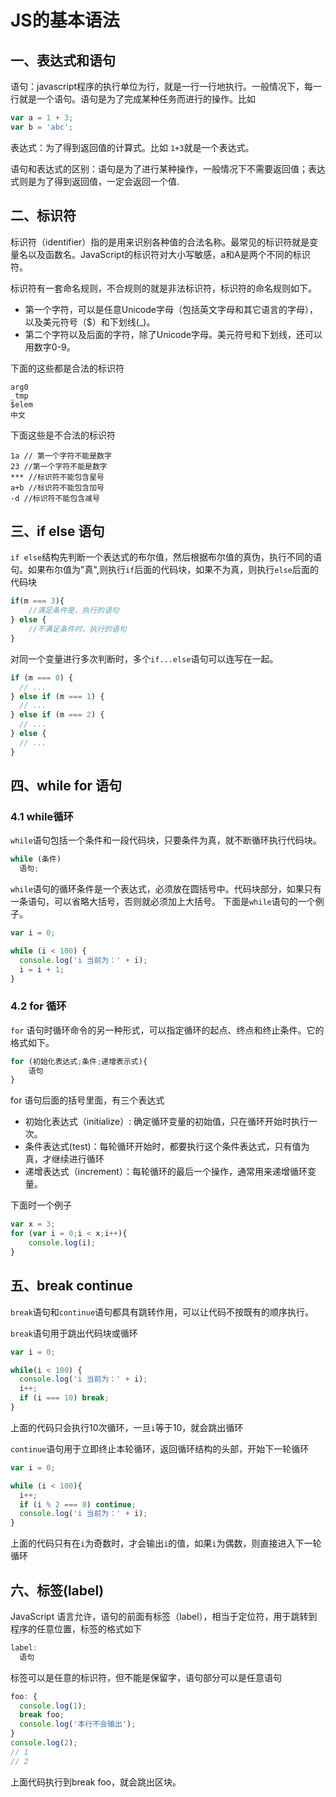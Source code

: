 # JS的基本语法
## 一、表达式和语句
语句：javascript程序的执行单位为行，就是一行一行地执行。一般情况下，每一行就是一个语句。语句是为了完成某种任务而进行的操作。比如
```javascript
var a = 1 + 3;
var b = 'abc';
```
表达式：为了得到返回值的计算式。比如 `1+3`就是一个表达式。

语句和表达式的区别：语句是为了进行某种操作，一般情况下不需要返回值；表达式则是为了得到返回值，一定会返回一个值.

## 二、标识符
标识符（identifier）指的是用来识别各种值的合法名称。最常见的标识符就是变量名以及函数名。JavaScript的标识符对大小写敏感，a和A是两个不同的标识符。

标识符有一套命名规则，不合规则的就是非法标识符，标识符的命名规则如下。
* 第一个字符，可以是任意Unicode字母（包括英文字母和其它语言的字母），以及美元符号（$）和下划线(_)。
* 第二个字符以及后面的字符，除了Unicode字母。美元符号和下划线，还可以用数字0-9。

下面的这些都是合法的标识符
```
arg0
_tmp
$elem
中文
```
下面这些是不合法的标识符
```
1a // 第一个字符不能是数字
23 //第一个字符不能是数字
*** //标识符不能包含星号
a+b //标识符不能包含加号
-d //标识符不能包含减号
```

## 三、if else 语句
`if else`结构先判断一个表达式的布尔值，然后根据布尔值的真伪，执行不同的语句。如果布尔值为"真",则执行`if`后面的代码块，如果不为真，则执行`else`后面的代码块

```JavaScript
if(m === 3){
    //满足条件是，执行的语句
} else {
    //不满足条件时，执行的语句
}
```
对同一个变量进行多次判断时，多个`if...else`语句可以连写在一起。
```javascript
if (m === 0) {
  // ...
} else if (m === 1) {
  // ...
} else if (m === 2) {
  // ...
} else {
  // ...
}
```

## 四、while for 语句
### 4.1 while循环
`while`语句包括一个条件和一段代码块，只要条件为真，就不断循环执行代码块。
```javascript
while (条件)
  语句;
```
`while`语句的循环条件是一个表达式，必须放在圆括号中。代码块部分，如果只有一条语句，可以省略大括号，否则就必须加上大括号。
下面是`while`语句的一个例子。
```javascript
var i = 0;

while (i < 100) {
  console.log('i 当前为：' + i);
  i = i + 1;
}
```

### 4.2 for 循环
`for` 语句时循环命令的另一种形式，可以指定循环的起点、终点和终止条件。它的格式如下。
```JavaScript
for (初始化表达式;条件;递增表示式){
    语句
}
```
for 语句后面的括号里面，有三个表达式
* 初始化表达式（initialize）: 确定循环变量的初始值，只在循环开始时执行一次。
* 条件表达式(test)：每轮循环开始时，都要执行这个条件表达式，只有值为真，才继续进行循环
* 递增表达式（increment）：每轮循环的最后一个操作，通常用来递增循环变量。

下面时一个例子
```JavaScript
var x = 3;
for (var i = 0;i < x;i++){
    console.log(i);
}
```
## 五、break continue
`break`语句和`continue`语句都具有跳转作用，可以让代码不按既有的顺序执行。

`break`语句用于跳出代码块或循环
```javascript
var i = 0;

while(i < 100) {
  console.log('i 当前为：' + i);
  i++;
  if (i === 10) break;
}
```
上面的代码只会执行10次循环，一旦`i`等于10，就会跳出循环

`continue`语句用于立即终止本轮循环，返回循环结构的头部，开始下一轮循环

```javascript
var i = 0;

while (i < 100){
  i++;
  if (i % 2 === 0) continue;
  console.log('i 当前为：' + i);
}
```
上面的代码只有在`i`为奇数时，才会输出`i`的值，如果`i`为偶数，则直接进入下一轮循环

## 六、标签(label)
JavaScript 语言允许，语句的前面有标签（label），相当于定位符，用于跳转到程序的任意位置，标签的格式如下

```javascript
label:
  语句
```
标签可以是任意的标识符，但不能是保留字，语句部分可以是任意语句

```javascript
foo: {
  console.log(1);
  break foo;
  console.log('本行不会输出');
}
console.log(2);
// 1
// 2
```
上面代码执行到break foo，就会跳出区块。

